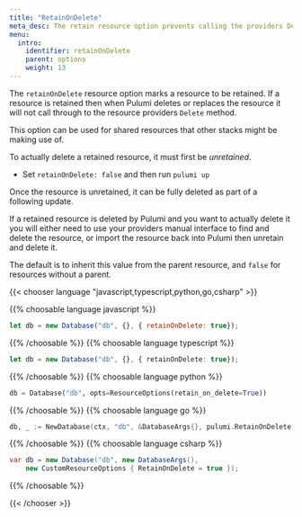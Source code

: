 ```yaml
---
title: "RetainOnDelete"
meta_desc: The retain resource option prevents calling the providers Delete function.
menu:
  intro:
    identifier: retainOnDelete
    parent: options
    weight: 13
---
```


The `retainOnDelete` resource option marks a resource to be retained. If a resource is retained then when
Pulumi deletes or replaces the resource it will not call through to the resource providers `Delete` method.

This option can be used for shared resources that other stacks might be making use of.

To actually delete a retained resource, it must first be *unretained*.

* Set `retainOnDelete: false` and then run `pulumi up`

Once the resource is unretained, it can be fully deleted as part of a following update.

If a retained resource is deleted by Pulumi and you want to actually delete it you will either need to use
your providers manual interface to find and delete the resource, or import the resource back into Pulumi then
unretain and delete it.

The default is to inherit this value from the parent resource, and `false` for resources without a parent.

{{< chooser language "javascript,typescript,python,go,csharp" >}}

{{% choosable language javascript %}}

```javascript
let db = new Database("db", {}, { retainOnDelete: true});
```

{{% /choosable %}}
{{% choosable language typescript %}}

```typescript
let db = new Database("db", {}, { retainOnDelete: true});
```

{{% /choosable %}}
{{% choosable language python %}}

```python
db = Database("db", opts=ResourceOptions(retain_on_delete=True))
```

{{% /choosable %}}
{{% choosable language go %}}

```go
db, _ := NewDatabase(ctx, "db", &DatabaseArgs{}, pulumi.RetainOnDelete(true));
```

{{% /choosable %}}
{{% choosable language csharp %}}

```csharp
var db = new Database("db", new DatabaseArgs(),
    new CustomResourceOptions { RetainOnDelete = true });
```

{{% /choosable %}}

{{< /chooser >}}
